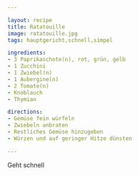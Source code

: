 ```yaml
---

layout: recipe
title: Ratatouille
image: ratatouille.jpg
tags: hauptgericht,schnell,simpel

ingredients: 
- 3 Paprikaschote(n), rot, grün, gelb
- 1 Zucchini
- 1 Zwiebel(n)
- 1 Aubergine(n)
- 2 Tomate(n)
- Knoblauch
- Thymian

directions: 
- Gemüse fein würfeln
- Zwiebeln anbraten
- Restliches Gemüse hinzugeben
- Würzen und auf geringer Hitze dünsten

---
```


Geht schnell
